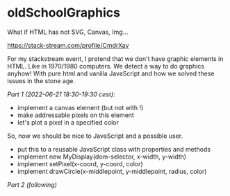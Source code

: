 # oldSchoolGraphics
What if HTML has not SVG, Canvas, Img...

https://stack-stream.com/profile/CmdrXay

For my stackstream event, I pretend that we don't have graphic elements in HTML. Like in 1970/1980 computers. 
We detect a way to do graphics anyhow! With pure html and vanilla JavaScript and how we solved these issues in the
stone age.

_Part 1 (2022-06-21 18:30-19:30 cest):_

- implement a canvas element (but not with <canvas>!)
- make addressable pixels on this element
- let's plot a pixel in a specified color

So, now we should be nice to JavaScript and a possible user.
  
- put this to a reusable JavaScript class with properties and methods
- implement new MyDisplay(dom-selector, x-width, y-width)
- implement setPixel(x-coord, y-coord, color)
- implement drawCircle(x-middlepoint, y-middlepoint, radius, color)
  
_Part 2 (following)_
